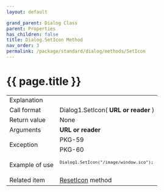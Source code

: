 ```yaml
---
layout: default

grand_parent: Dialog Class
parent: Properties
has_children: false
title: Dialog.SetIcon Method
nav_order: 3
permalink: /package/standard/dialog/methods/SetIcon
---
```

# {{ page.title }}

<table>
  <tr>
    <td>Explanation</td>
    <td colspan="2"></td>
  </tr>
  <tr>
    <td>Call format</td>
    <td colspan="2">Dialog1.SetIcon( <b>URL or reader</b> )</td>
  </tr>
  <tr>
    <td>Return value</td>
    <td colspan="2">None</td>
  </tr>  
  <tr>
    <td>Arguments</td>
    <td><b>URL or reader</b></td>
    <td></td>
  </tr>
  <tr>
    <td rowspan="2">Exception</td>
    <td>PKG-59</td>
    <td></td>
  </tr>
  <tr>
    <td>PKG-60</td>
    <td></td>
  </tr>
  <tr>
    <td>Example of use</td>
    <td colspan="2"><code><pre>
Dialog1.SetIcon("/image/window.ico");
    </pre></code></td>
  </tr>
  <tr>
    <td>Related item</td>
    <td colspan="2"><a href="/package/standard/dialog/methods/resetIcon">ResetIcon</a> method</td>
  </tr>
</table>